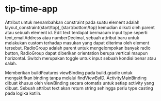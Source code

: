 # tip-time-app

Attribut untuk menambahkan constraint pada suatu element adalah layout_constraint(start/top)_(start/bottom/top) kemudian diikuti oleh parent atau sebuah element id. Edit text terdapat bermacam input type seperti text,emailAddress atau numberDecimal, sebuah attribut baru untuk melakukan custom terhadap masukan yang dapat diterima oleh element tersebut. RadioGroup adalah parent untuk mengelompokan banyak radio button, RadioGroup dapat diberikan orientation berupa vertical maupun horizontal. Switch merupakan toggle untuk input sebuah kondisi benar atau salah.

Memberikan buildFeatures viewBinding pada build.gradle untuk mengaktifkan binding tanpa melalui findViewByID. ActivityMainBinding dibuat khusus oleh viewBinding secara otomatis untuk setiap activity yang dibuat. Sebuah attribut text akan return string sehingga perlu type casting pada logika kotlin.
